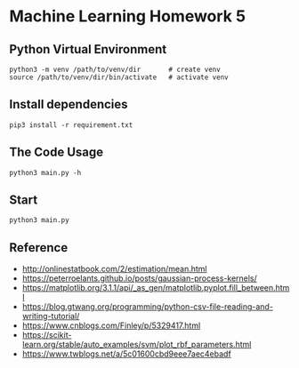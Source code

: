 Machine Learning Homework 5
===============================================================================

## Python Virtual Environment
```
python3 -m venv /path/to/venv/dir       # create venv
source /path/to/venv/dir/bin/activate   # activate venv
```

## Install dependencies
```
pip3 install -r requirement.txt
```

## The Code Usage
```
python3 main.py -h
```

## Start
```
python3 main.py
```

## Reference
- http://onlinestatbook.com/2/estimation/mean.html
- https://peterroelants.github.io/posts/gaussian-process-kernels/
- https://matplotlib.org/3.1.1/api/_as_gen/matplotlib.pyplot.fill_between.html
- https://blog.gtwang.org/programming/python-csv-file-reading-and-writing-tutorial/
- https://www.cnblogs.com/Finley/p/5329417.html
- https://scikit-learn.org/stable/auto_examples/svm/plot_rbf_parameters.html
- https://www.twblogs.net/a/5c01600cbd9eee7aec4ebadf